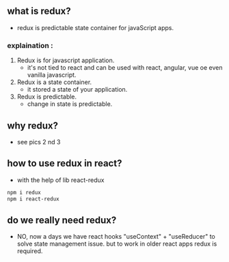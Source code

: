 ## what is redux?

- redux is predictable state container for javaScript apps.

### explaination :

1. Redux is for javascript application.
   - it's not tied to react and can be used with react, angular, vue oe even vanilla javascript.
2. Redux is a state container.
   - it stored a state of your application.
3. Redux is predictable.
   - change in state is predictable.

## why redux?

- see pics 2 nd 3

## how to use redux in react?

- with the help of lib react-redux

```zsh
npm i redux
npm i react-redux
```

## do we really need redux?

- NO, now a days we have react hooks "useContext" + "useReducer" to solve state management issue. but to work in older react apps redux is required.
